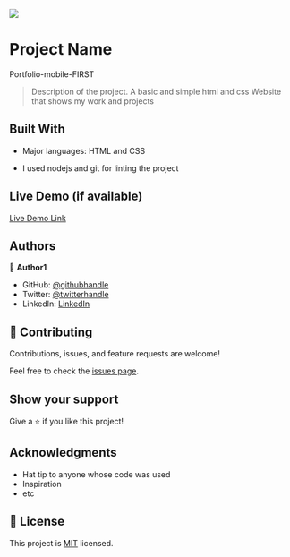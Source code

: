 ![](https://img.shields.io/badge/Microverse-blueviolet)

# Project Name
Portfolio-mobile-FIRST
> Description of the project.
A basic and simple html and css Website that shows my work and projects 

## Built With

- Major languages: HTML and CSS

- I used nodejs and git for linting the project

## Live Demo (if available)

[Live Demo Link](https://lethabomot.github.io/Portfolio.github.io/)


## Authors

👤 **Author1**

- GitHub: [@githubhandle](https://github.com/Ramaunspoken)
- Twitter: [@twitterhandle](https://twitter.com/AmosMai0877)
- LinkedIn: [LinkedIn](https://www.linkedin.com/in/amos-maina-514702248/)


## 🤝 Contributing

Contributions, issues, and feature requests are welcome!

Feel free to check the [issues page](../../issues/).

## Show your support

Give a ⭐️ if you like this project!

## Acknowledgments

- Hat tip to anyone whose code was used
- Inspiration
- etc

## 📝 License

This project is [MIT](./LICENSE) licensed.

